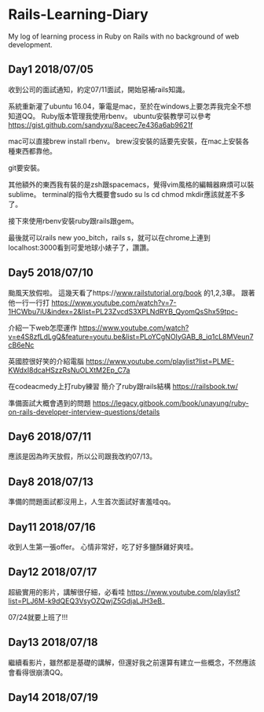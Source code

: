 # Rails-Learning-Diary
My log of learning process in Ruby on Rails with no background of web development.
## Day1  2018/07/05
收到公司的面試通知，約定07/11面試，開始惡補rails知識。

系統重新灌了ubuntu 16.04，筆電是mac，至於在windows上要怎弄我完全不想知道QQ。
Ruby版本管理我使用rbenv。
ubuntu安裝教學可以參考 https://gist.github.com/sandyxu/8aceec7e436a6ab9621f

mac可以直接brew install rbenv。
brew沒安裝的話要先安裝，在mac上安裝各種東西都靠他。

git要安裝。

其他額外的東西我有裝的是zsh跟spacemacs，覺得vim風格的編輯器麻煩可以裝sublime。
terminal的指令大概要會sudo su ls cd chmod mkdir應該就差不多了。

接下來使用rbenv安裝ruby跟rails跟gem。

最後就可以rails new yoo_bitch，rails s，就可以在chrome上連到localhost:3000看到可愛地球小婊子了，讚讚。

## Day5  2018/07/10
颱風天放假啦。
這幾天看了https://www.railstutorial.org/book 的1,2,3章。
跟著他一行一行打 https://www.youtube.com/watch?v=7-1HCWbu7iU&index=2&list=PL23ZvcdS3XPLNdRYB_QyomQsShx59tpc-

介紹一下web怎麼運作 https://www.youtube.com/watch?v=e4S8zfLdLgQ&feature=youtu.be&list=PLoYCgNOIyGAB_8_iq1cL8MVeun7cB6eNc

英國腔很好笑的介紹電腦 https://www.youtube.com/playlist?list=PLME-KWdxI8dcaHSzzRsNuOLXtM2Ep_C7a

在codeacmedy上打ruby練習
簡介了ruby跟rails結構 https://railsbook.tw/

準備面試大概會遇到的問題 https://legacy.gitbook.com/book/unayung/ruby-on-rails-developer-interview-questions/details

## Day6  2018/07/11
應該是因為昨天放假，所以公司跟我改約07/13。

## Day8  2018/07/13
準備的問題面試都沒用上，人生首次面試好害羞哇qq。

## Day11  2018/07/16
收到人生第一張offer。
心情非常好，吃了好多鹽酥雞好爽哇。

## Day12  2018/07/17
超級實用的影片，講解很仔細，必看哇 https://www.youtube.com/playlist?list=PLJ6M-k9dQEQ3VsyOZQwjZ5GdjaLJH3eB_

07/24就要上班了!!!

## Day13  2018/07/18
繼續看影片，雖然都是基礎的講解，但還好我之前還算有建立一些概念，不然應該會看得很崩潰QQ。

## Day14  2018/07/19

